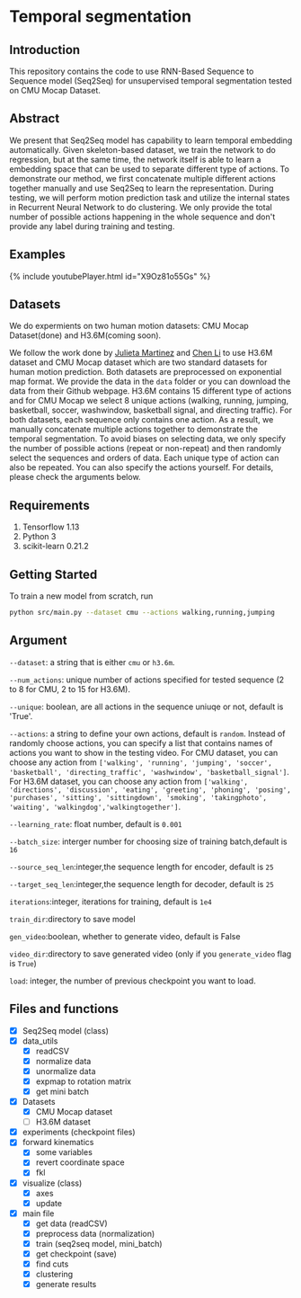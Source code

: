 # Temporal segmentation

## Introduction
This repository contains the code to use RNN-Based Sequence to Sequence model (Seq2Seq) for unsupervised temporal segmentation tested on CMU Mocap Dataset.

## Abstract
We present that Seq2Seq model has capability to learn temporal embedding automatically. Given skeleton-based dataset, we train the network to do regression, but at the same time, the network itself is able to learn a embedding space that can be used to separate different type of actions. 
To demonstrate our method, we first concatenate multiple different actions together manually and use Seq2Seq to learn the representation. During testing,
we will perform motion prediction task and utilize the internal states in Recurrent Neural Network to do clustering. We only provide the total number of 
possible actions happening in the whole sequence and don't provide any label during training and testing.

## Examples
{% include youtubePlayer.html id="X9Oz81o55Gs" %}

## Datasets
We do expermients on two human motion datasets: CMU Mocap Dataset(done) and H3.6M(coming soon).

We follow the work done by 
[Julieta Martinez](https://github.com/una-dinosauria/human-motion-prediction) and [Chen Li](https://github.com/chaneyddtt/Convolutional-Sequence-to-Sequence-Model-for-Human-Dynamics) to
use H3.6M dataset and CMU Mocap dataset which are two standard datasets for human motion prediction. Both datasets are preprocessed on exponential map format. We provide the data in the `data` folder or you can download the data from their Github webpage. H3.6M contains 15 different type of actions and for CMU Mocap we select 8 unique actions (walking, running, jumping, basketball, soccer, washwindow, basketball signal, and directing traffic). For both datasets, each sequence only contains one action. As a result, we manually concatenate multiple actions together to demonstrate the temporal segmentation. 
To avoid biases on selecting data, we only specify the number of possible actions (repeat or non-repeat) and then randomly select the sequences and orders of data. Each unique type of action can also be repeated. You can also specify the actions yourself. For details, please check the arguments below.

## Requirements
1. Tensorflow 1.13
2. Python 3
3. scikit-learn 0.21.2

## Getting Started
To train a new model from scratch, run
```bash
python src/main.py --dataset cmu --actions walking,running,jumping
```

## Argument
`--dataset`: a string that is either `cmu` or `h3.6m`.

`--num_actions`: unique number of actions specified for tested sequence (2 to 8 for CMU, 2 to 15 for H3.6M).

`--unique`: boolean, are all actions in the sequence uniuqe or not, default is 'True'.

`--actions`: a string to define your own actions, default is `random`. Instead of randomly choose actions, you can specify a list that contains names of actions you want to show in the testing video. For CMU dataset, you can choose
any action from `['walking', 'running', 'jumping', 'soccer', 'basketball', 'directing_traffic', 'washwindow', 'basketball_signal']`. For H3.6M dataset, you can choose any action from `['walking', 'directions', 'discussion', 'eating', 'greeting', 'phoning', 'posing', 'purchases', 'sitting', 'sittingdown', 'smoking', 'takingphoto',
'waiting', 'walkingdog','walkingtogether']`.

`--learning_rate`: float number, default is `0.001`

`--batch_size`: interger number for choosing size of training batch,default is `16`

`--source_seq_len`:integer,the sequence length for encoder, default is `25`

`--target_seq_len`:integer,the sequence length for decoder, default is `25`

`iterations`:integer, iterations for training, default is `1e4`

`train_dir`:directory to save model

`gen_video`:boolean, whether to generate video, default is False

`video_dir`:directory to save generated video (only if you `generate_video` flag is `True`)

`load`: integer, the number of previous checkpoint you want to load.


## Files and functions
- [X] Seq2Seq model (class)
- [X] data_utils
  - [X] readCSV
  - [X] normalize data
  - [X] unormalize data
  - [X] expmap to rotation matrix
  - [X] get mini batch
- [X] Datasets
  - [X] CMU Mocap dataset
  - [ ] H3.6M dataset
- [X] experiments (checkpoint files)
- [X] forward kinematics
  - [X] some variables
  - [X] revert coordinate space
  - [X] fkl
- [X] visualize (class)
  - [X] axes
  - [X] update
- [X] main file
  - [X] get data (readCSV)
  - [X] preprocess data (normalization)
  - [X] train (seq2seq model, mini_batch)
  - [X] get checkpoint (save)
  - [X] find cuts
  - [X] clustering
  - [X] generate results
